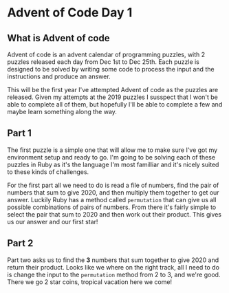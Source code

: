 # Advent of Code Day 1

## What is Advent of code

Advent of code is an advent calendar of programming puzzles, with 2 puzzles released each day from Dec 1st to Dec 25th. Each puzzle is designed to be solved by writing some code to process the input and the instructions and produce an answer.

This will be the first year I've attempted Advent of code as the puzzles are released. Given my attempts at the 2019 puzzles I susspect that I won't be able to complete all of them, but hopefully I'll be able to complete a few and maybe learn something along the way.

## Part 1

The first puzzle is a simple one that will allow me to make sure I've got my environment setup and ready to go. I'm going to be solving each of these puzzles in Ruby as it's the language I'm most familliar and it's nicely suited to these kinds of challenges.

For the first part all we need to do is read a file of numbers, find the pair of numbers that sum to give 2020, and then multiply them together to get our answer. Luckily Ruby has a method called `permutation` that can give us all possible combinations of pairs of numbers. From there it's fairly simple to select the pair that sum to 2020 and then work out their product. This gives us our answer and our first star!

## Part 2

Part two asks us to find the **3** numbers that sum together to give 2020 and return their product. Looks like we where on the right track, all I need to do is change the input to the `permutation` method from 2 to 3, and we're good. There we go 2 star coins, tropical vacation here we come!